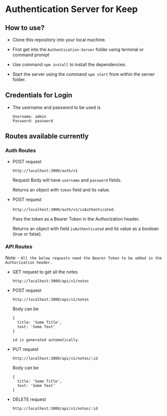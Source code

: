 # Authentication Server for Keep

## How to use?

- Clone this repository into your local machine.

- First get into the `Authentication-Server` folder using terminal or command prompt

- Use command `npm install` to install the dependencies.

- Start the server using the command `npm start` from within the server folder.

## Credentials for Login

- The username and password to be used is 

  ```
  Username: admin
  Password: password
  ```

## Routes available currently

### Auth Routes
- POST request

  `http://localhost:3000/auth/v1`
  
  Request Body will have `username` and `password` fields.

  Returns an object with `token` field and its value.

- POST request 

  `http://localhost:3000/auth/v1/isAuthenticated`.
  
  Pass the token as a Bearer Token in the Authorization header.

  Returns an object with field `isAuthenticated` and its value as a boolean (true or false).


### API Routes
Note: - `All the below requests need the Bearer Token to be added in the Authorization header.`


- GET request to get all the notes

  `http://localhost:3000/api/v1/notes`

- POST request

  `http://localhost:3000/api/v1/notes`

  Body can be
  ```
  {
    title: 'Some Title',
    text: 'Some Text'
  }
  ```
  `id is generated automatically.`

- PUT request

  `http://localhost:3000/api/v1/notes/:id`

  Body can be
  ```
  {
    title: 'Some Title',
    text: 'Some Text'
  }
  ```

- DELETE request
  
  `http://localhost:3000/api/v1/notes/:id`